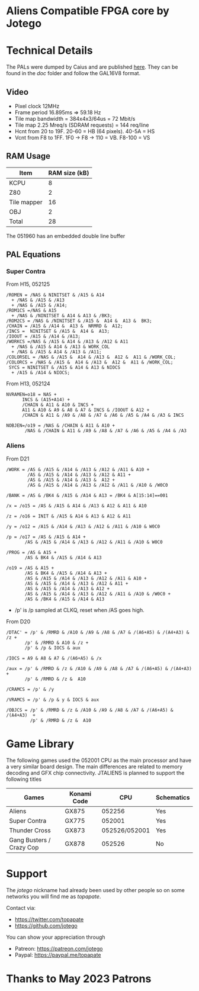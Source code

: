 # Aliens Compatible FPGA core by Jotego

# Technical Details

The PALs were dumped by Caius and are published [here](https://wiki.pldarchive.co.uk/index.php?title=Aliens). They can be found in the _doc_ folder and follow the GAL16V8 format.

## Video

- Pixel clock 12MHz
- Frame period 16.895ms => 59.18 Hz
- Tile map bandwidth = 384x4x3/64us = 72 Mbit/s
- Tile map 2.25 Mreq/s (SDRAM requests) = 144 req/line
- Hcnt from 20 to 19F. 20-60 = HB (64 pixels). 40-5A = HS
- Vcnt from F8 to 1FF. 1F0 -> F8 -> 110 = VB. F8-100 = VS

## RAM Usage

Item        | RAM size (kB)
------------|-----------
KCPU        |  8
Z80         |  2
Tile mapper | 16
OBJ         |  2
Total       | 28

The 051960 has an embedded double line buffer

## PAL Equations

### Super Contra

From H15, 052125
```
/ROMEN = /NAS & NINITSET & /A15 & A14
  + /NAS & /A15 & /A13
  + /NAS & /A15 & /A14;
/ROM1CS =/NAS & A15
  + /NAS & /NINITSET & A14 & A13 & /BK3;
/ROM2CS = /NAS & /NINITSET & /A15 &  A14 &  A13 &  BK3;
/CHAIN = /A15 & /A14 &  A13 &  NRMRD &  A12;
/INCS =  NINITSET & /A15 &  A14 &  A13;
/IOOUT = /A15 & /A14 & /A13;
/WORKCS =/NAS & /A15 & A14 & /A13 & /A12 & A11
  + /NAS & /A15 & A14 & /A13 & WORK_COL
  + /NAS & /A15 & A14 & /A13 & /A11;
/COLORSEL = /NAS & /A15 &  A14 & /A13 &  A12 &  A11 & /WORK_COL;
/COLORCS = /NAS & /A15 &  A14 & /A13 &  A12 &  A11 & /WORK_COL;
 SYCS = NINITSET & /A15 & A14 & A13 & NIOCS
  + /A15 & /A14 & NIOCS;
```

From H13, 052124

```
NVRAMEN=o18 = NAS +
      INCS & (A15+A14) +
      /CHAIN & A11 & A10 & INCS +
      A11 & A10 & A9 & A8 & A7 & INCS & /IOOUT & A12 +
      /CHAIN & A11 & /A9 & /A8 & /A7 & /A6 & /A5 & /A4 & /A3 & INCS

NOBJEN=/o19 = /NAS & /CHAIN & A11 & A10 +
       /NAS & /CHAIN & A11 & /A9 & /A8 & /A7 & /A6 & /A5 & /A4 & /A3
```


### Aliens

From D21

```
/WORK = /AS & /A15 & /A14 & /A13 & /A12 & /A11 & A10 +
        /AS & /A15 & /A14 & /A13 & /A12 & A11 +
        /AS & /A15 & /A14 & /A13 &  A12 +
        /AS & /A15 & /A14 & /A13 & /A12 & /A11 & /A10 & /W0C0

/BANK = /AS & /BK4 & /A15 & /A14 & A13 = /BK4 & A[15:14]==001

/x = /o15 = /AS & /A15 & A14 & /A13 & A12 & A11 & A10

/z = /o16 = INIT & /A15 & A14 & A13 & A12 & A11

/y = /o12 = /A15 & /A14 & /A13 & /A12 & /A11 & /A10 & W0C0

/p = /o17 = /AS & /A15 & A14 +
       /AS & /A15 & /A14 & /A13 & /A12 & /A11 & /A10 & W0C0

/PROG = /AS & A15 +
       /AS & BK4 & /A15 & /A14 & A13

/o19 = /AS & A15 +
       /AS & BK4 & /A15 & /A14 & A13 +
       /AS & /A15 & /A14 & /A13 & /A12 & /A11 & A10 +
       /AS & /A15 & /A14 & /A13 & /A12 & A11 +
       /AS & /A15 & /A14 & /A13 & A12 +
       /AS & /A15 & /A14 & /A13 & /A12 & /A11 & /A10 & /W0C0 +
       /AS & /BK4 & /A15 & /A14 & A13
```

- /p' is /p sampled at CLKQ, reset when /AS goes high.

From D20

```
/DTAC' = /p' & /RMRD & /A10 & /A9 & /A8 & /A7 & /(A6+A5) & /(A4+A3) & /z +
       /p' & /RMRD & A10 & /z +
       /p' & /p & IOCS & aux

/IOCS = A9 & A8 & A7 & /(A6+A5) & /x

/aux = /p' & /RMRD & /z & /A10 & /A9 & /A8 & /A7 & /(A6+A5) & /(A4+A3) +
       /p' & /RMRD & /z &  A10

/CRAMCS = /p' & /y

/VRAMCS = /p' & /p & y & IOCS & aux

/OBJCS = /p' & /RMRD & /z & /A10 & /A9 & /A8 & /A7 & /(A6+A5) & /(A4+A3)  +
         /p' & /RMRD & /z &  A10

```

# Game Library

The following games used the 052001 CPU as the main processor and have a very similar board design. The main differences are related to memory decoding and GFX chip connectivity. JTALIENS is planned to support the following titles

Games                          | Konami Code    | CPU           | Schematics
-------------------------------|----------------|---------------|------------
Aliens                         | GX875          | 052256        |  Yes
Super Contra                   | GX775          | 052001        |  Yes
Thunder Cross                  | GX873          | 052526/052001 |  Yes
Gang Busters / Crazy Cop       | GX878          | 052526        |  No

# Support

The *jotego* nickname had already been used by other people so on some networks
you will find me as *topapate*.

Contact via:
* https://twitter.com/topapate
* https://github.com/jotego

You can show your appreciation through
* Patreon: https://patreon.com/jotego
* Paypal: https://paypal.me/topapate

# Thanks to May 2023 Patrons